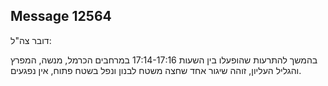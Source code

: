 ## Message 12564

דובר צה"ל:

בהמשך להתרעות שהופעלו בין השעות 17:14-17:16 במרחבים הכרמל, מנשה, המפרץ והגליל העליון, זוהה שיגור אחד שחצה משטח לבנון ונפל בשטח פתוח, אין נפגעים.

